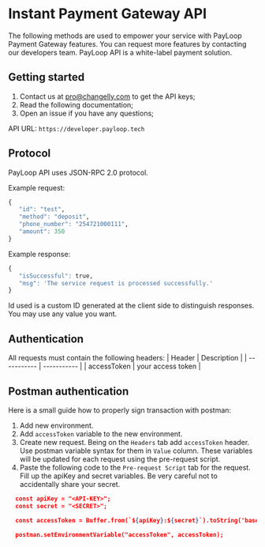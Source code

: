 # Instant Payment Gateway API
The following methods are used to empower your service with PayLoop Payment Gateway features. You can request more features by contacting our developers team. PayLoop API is a white-label payment solution.

## Getting started
1. Contact us at pro@changelly.com to get the API keys;
2. Read the following documentation;
3. Open an issue if you have any questions;

API URL: ``` https://developer.payloop.tech ```

## Protocol
PayLoop API uses JSON-RPC 2.0 protocol.

Example request:
```r
{
   "id": "test",
   "method": "deposit",
   "phone_number": "254721000111",
   "amount": 350
}
```

Example response:
```r
{
   "isSuccessful": true,
   "msg": 'The service request is processed successfully.'
}
```

Id used is a custom ID generated at the client side to distinguish responses. You may use any value you want.

## Authentication
All requests must contain the following headers:
| Header      | Description |
| ----------- | ----------- |
| accessToken      | your access token       |


## Postman authentication
Here is a small guide how to properly sign transaction with postman:

1. Add new environment.
2. Add ```accessToken``` variable to the new environment.
3. Create new request. Being on the ```Headers``` tab add ```accessToken``` header. Use postman variable syntax for them in ```Value``` column. These variables will be updated for each request using the pre-request script.
4. Paste the following code to the ```Pre-request Script``` tab for the request. Fill up the apiKey and secret variables. Be very careful not to accidentally share your secret.

```json
  const apiKey = "<API-KEY>";
  const secret = "<SECRET>";

  const accessToken = Buffer.from(`${apiKey}:${secret}`).toString('base64');

  postman.setEnvironmentVariable("accessToken", accessToken);
```

